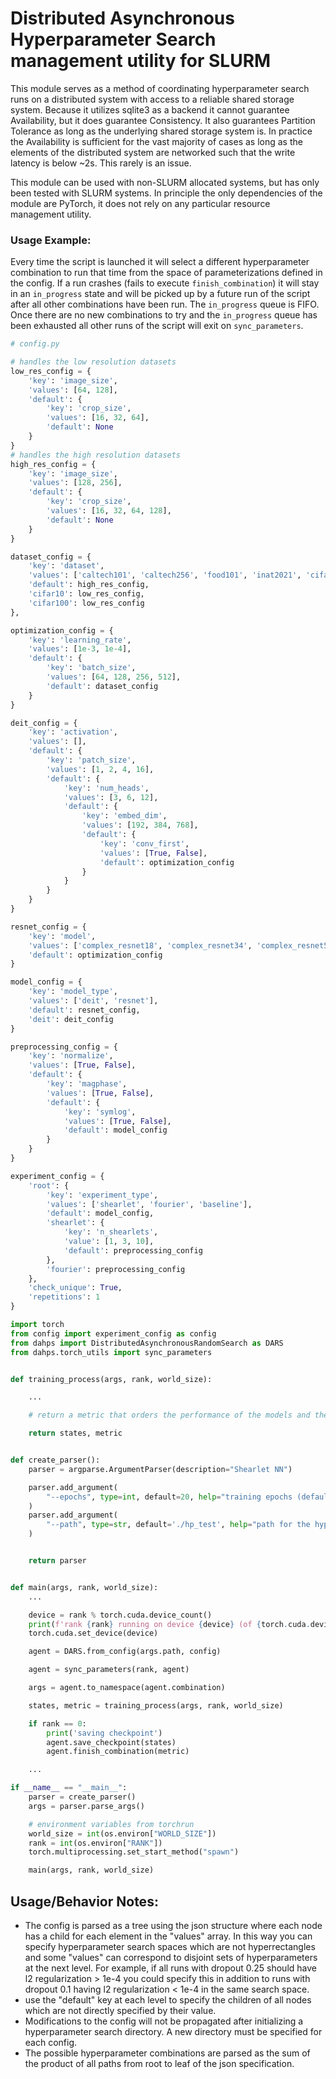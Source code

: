 # Distributed Asynchronous Hyperparameter Search management utility for SLURM

This module serves as a method of coordinating hyperparameter search runs on a distributed system with access to a reliable shared storage system.  Because it utilizes sqlite3 as a backend it cannot guarantee Availability, but it does guarantee Consistency.  It also guarantees Partition Tolerance as long as the underlying shared storage system is.  In practice the Availability is sufficient for the vast majority of cases as long as the elements of the distributed system are networked such that the write latency is below ~2s.  This rarely is an issue.

This module can be used with non-SLURM allocated systems, but has only been tested with SLURM systems.  In principle the only dependencies of the module are PyTorch, it does not rely on any particular resource management utility.


### Usage Example:

Every time the script is launched it will select a different hyperparameter combination to run that time from the space of parameterizations defined in the config.  If a run crashes (fails to execute `finish_combination`) it will stay in an `in_progress` state and will be picked up by a future run of the script after all other combinations have been run.  The `in_progress` queue is FIFO.  Once there are no new combinations to try and the `in_progress` queue has been exhausted all other runs of the script will exit on `sync_parameters`.

```python 
# config.py

# handles the low resolution datasets
low_res_config = {
    'key': 'image_size',
    'values': [64, 128],
    'default': {
        'key': 'crop_size',
        'values': [16, 32, 64],
        'default': None
    }
}
# handles the high resolution datasets
high_res_config = {
    'key': 'image_size',
    'values': [128, 256],
    'default': {
        'key': 'crop_size',
        'values': [16, 32, 64, 128],
        'default': None
    }
}

dataset_config = {
    'key': 'dataset',
    'values': ['caltech101', 'caltech256', 'food101', 'inat2021', 'cifar10', 'cifar100'],
    'default': high_res_config,
    'cifar10': low_res_config,
    'cifar100': low_res_config
},

optimization_config = {
    'key': 'learning_rate',
    'values': [1e-3, 1e-4],
    'default': {
        'key': 'batch_size',
        'values': [64, 128, 256, 512],
        'default': dataset_config
    }
}

deit_config = {
    'key': 'activation',
    'values': [],
    'default': {
        'key': 'patch_size',
        'values': [1, 2, 4, 16],
        'default': {
            'key': 'num_heads',
            'values': [3, 6, 12],
            'default': {
                'key': 'embed_dim',
                'values': [192, 384, 768],
                'default': {
                    'key': 'conv_first',
                    'values': [True, False],
                    'default': optimization_config
                }
            }
        }
    }
}

resnet_config = {
    'key': 'model',
    'values': ['complex_resnet18', 'complex_resnet34', 'complex_resnet50', 'complex_resnet101'],
    'default': optimization_config
}

model_config = {
    'key': 'model_type',
    'values': ['deit', 'resnet'],
    'default': resnet_config,
    'deit': deit_config
}

preprocessing_config = {
    'key': 'normalize',
    'values': [True, False],
    'default': {
        'key': 'magphase',
        'values': [True, False],
        'default': {
            'key': 'symlog',
            'values': [True, False],
            'default': model_config
        }
    }
}

experiment_config = {
    'root': {
        'key': 'experiment_type',
        'values': ['shearlet', 'fourier', 'baseline'],
        'default': model_config,
        'shearlet': {
            'key': 'n_shearlets',
            'value': [1, 3, 10],
            'default': preprocessing_config
        },
        'fourier': preprocessing_config
    },
    'check_unique': True,
    'repetitions': 1
}

```

```python
import torch
from config import experiment_config as config
from dahps import DistributedAsynchronousRandomSearch as DARS
from dahps.torch_utils import sync_parameters


def training_process(args, rank, world_size):

    ...

    # return a metric that orders the performance of the models and the model state

    return states, metric


def create_parser():
    parser = argparse.ArgumentParser(description="Shearlet NN")

    parser.add_argument(
        "--epochs", type=int, default=20, help="training epochs (default: 10)"
    )
    parser.add_argument(
        "--path", type=str, default='./hp_test', help="path for the hyperparameter search data"
    )


    return parser


def main(args, rank, world_size):
    ...

    device = rank % torch.cuda.device_count()
    print(f'rank {rank} running on device {device} (of {torch.cuda.device_count()})')
    torch.cuda.set_device(device)

    agent = DARS.from_config(args.path, config)

    agent = sync_parameters(rank, agent)

    args = agent.to_namespace(agent.combination)

    states, metric = training_process(args, rank, world_size)

    if rank == 0:
        print('saving checkpoint')
        agent.save_checkpoint(states)
        agent.finish_combination(metric)

    ...

if __name__ == "__main__":
    parser = create_parser()
    args = parser.parse_args()

    # environment variables from torchrun
    world_size = int(os.environ["WORLD_SIZE"])
    rank = int(os.environ["RANK"])
    torch.multiprocessing.set_start_method("spawn")

    main(args, rank, world_size)
```

## Usage/Behavior Notes:
- The config is parsed as a tree using the json structure where each node has a child for each element in the "values" array.  In this way you can specify hyperparameter search spaces which are not hyperrectangles and some "values" can correspond to disjoint sets of hyperparameters at the next level.  For example, if all runs with dropout 0.25 should have l2 regularization > 1e-4 you could specify this in addition to runs with dropout 0.1 having l2 regularization < 1e-4 in the same search space.
- use the "default" key at each level to specify the children of all nodes which are not directly specified by their value.
- Modifications to the config will not be propagated after initializing a hyperparameter search directory.  A new directory must be specified for each config.
- The possible hyperparameter combinations are parsed as the sum of the product of all paths from root to leaf of the json specification.
